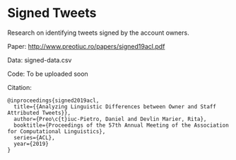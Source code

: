 # Signed Tweets

Research on identifying tweets signed by the account owners.

Paper: http://www.preotiuc.ro/papers/signed19acl.pdf

Data: signed-data.csv

Code: To be uploaded soon

Citation:

```
@inproceedings{signed2019acl,
  title={{Analyzing Linguistic Differences between Owner and Staff Attributed Tweets}},
  author={Preo\c{t}iuc-Pietro, Daniel and Devlin Marier, Rita},
  booktitle={Proceedings of the 57th Annual Meeting of the Association for Computational Linguistics},
  series={ACL},
  year={2019}
}
```
